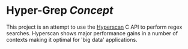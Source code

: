 # Hyper-Grep _Concept_

This project is an attempt to use the [Hyperscan](https://intel.github.io/hyperscan/dev-reference/) C API to perform regex searches. Hyperscan shows major performance gains in a number of contexts making it optimal for 'big data' applications.
